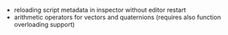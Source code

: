 * reloading script metadata in inspector without editor restart
* arithmetic operators for vectors and quaternions (requires also function overloading support)
